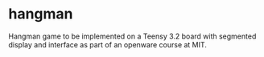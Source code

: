 # hangman
Hangman game to be implemented on a Teensy 3.2 board with segmented display and interface as part of an openware course at MIT. 
